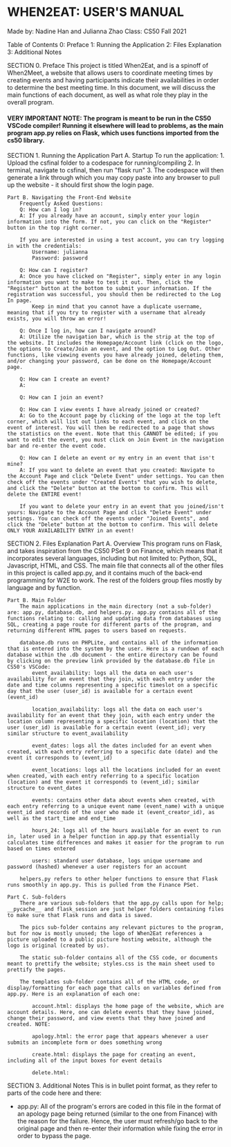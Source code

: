 # WHEN2EAT: USER'S MANUAL
Made by: Nadine Han and Julianna Zhao
Class: CS50 Fall 2021

Table of Contents
0: Preface
1: Running the Application
2: Files Explanation
3: Additional Notes

SECTION 0. Preface
This project is titled When2Eat, and is a spinoff of When2Meet, a website that allows users to coordinate meeting times by creating events and having participants indicate their availabilities in order to determine the best meeting time. In this document, we will discuss the main functions of each document, as well as what role they play in the overall program.
 
#### <b>VERY IMPORTANT NOTE:</b> The program is meant to be run in the CS50 VSCode compiler! Running it elsewhere will lead to problems, as the main program app.py relies on Flask, which uses functions imported from the cs50 library.

SECTION 1. Running the Application
    Part A. Startup
        To run the application: 
        1. Upload the csfinal folder to a codespace for running/compiling
        2. In terminal, navigate to csfinal, then run "flask run"
        3. The codespace will then generate a link through which you may copy paste into any browser to pull up the website - it should first show the login page.

    Part B. Navigating the Front-End Website
        Frequently Asked Questions:
        Q: How can I log in?
        A: If you already have an account, simply enter your login information into the form. If not, you can click on the "Register" button in the top right corner.

        If you are interested in using a test account, you can try logging in with the credentials:
            Username: julianna
            Password: password

        Q: How can I register? 
        A: Once you have clicked on "Register", simply enter in any login information you want to make to test it out. Then, click the "Register" button at the bottom to submit your information. If the registration was successful, you should then be redirected to the Log In page.
            Keep in mind that you cannot have a duplicate username, meaning that if you try to register with a username that already exists, you will throw an error!

        Q: Once I log in, how can I navigate around?
        A: Utilize the navigation bar, which is the strip at the top of the website. It includes the Homepage/Account link (click on the logo, the options to Create/Join an event, and the option to Log Out. Other functions, like viewing events you have already joined, deleting them, and/or changing your password, can be done on the Homepage/Account page.

        Q: How can I create an event?
        A: 

        Q: How can I join an event? 

        Q: How can I view events I have already joined or created?
        A: Go to the Account page by clicking of the logo at the top left corner, which will list out links to each event, and click on the event of interest. You will then be redirected to a page that shows the statistics on the event. Note that this CANNOT be edited; if you want to edit the event, you must click on Join Event in the navigation bar and re-enter the event code.
        
        Q: How can I delete an event or my entry in an event that isn't mine?
        A: If you want to delete an event that you created: Navigate to the Account Page and click "Delete Event" under settings. You can then check off the events under "Created Events" that you wish to delete, and click the "Delete" button at the bottom to confirm. This will delete the ENTIRE event!

        If you want to delete your entry in an event that you joined/isn't yours: Navigate to the Account Page and click "Delete Event" under settings. You can check off the events under "Joined Events", and click the "Delete" button at the bottom to confirm. This will delete ONLY YOUR AVAILABILITY ENTRY in an event!

SECTION 2. Files Explanation
    Part A. Overview
        This program runs on Flask, and takes inspiration from the CS50 PSet 9 on Finance, which means that it incorporates several languages, including but not limited to: Python, SQL, Javascript, HTML, and CSS. The main file that connects all of the other files in this project is called app.py, and it contains much of the back-end programming for W2E to work. The rest of the folders group files mostly by language and by function. 

    Part B. Main Folder
        The main applications in the main directory (not a sub-folder) are: app.py, database.db, and helpers.py. app.py contains all of the functions relating to: calling and updating data from databases using SQL, creating a page route for different parts of the program, and returning different HTML pages to users based on requests. 
        
        database.db runs on PHPLite, and contains all of the information that is entered into the system by the user. Here is a rundown of each database within the .db document - the entire directory can be found by clicking on the preview link provided by the database.db file in CS50's VSCode:
            event_availability: logs all the data on each user's availability for an event that they join, with each entry under the date and time columns representing a specific timeslot on a specific day that the user (user_id) is available for a certain event (event_id)

            location_availability: logs all the data on each user's availability for an event that they join, with each entry under the location column representing a specific location (location) that the user (user_id) is available for a certain event (event_id); very similar structure to event_availability

            event_dates: logs all the dates included for an event when created, with each entry referring to a specific date (date) and the event it corresponds to (event_id)

            event_locations: logs all the locations included for an event when created, with each entry referring to a specific location (location) and the event it corresponds to (event_id); similar structure to event_dates

            events: contains other data about events when created, with each entry referring to a unique event name (event_name) with a unique event_id and records of the user who made it (event_creator_id), as well as the start_time and end_time

            hours_24: logs all of the hours available for an event to run in, later used in a helper function in app.py that essentially calculates time differences and makes it easier for the program to run based on times entered

            users: standard user database, logs unique username and password (hashed) whenever a user registers for an account

        helpers.py refers to other helper functions to ensure that Flask runs smoothly in app.py. This is pulled from the Finance PSet.

    Part C. Sub-folders
        There are various sub-folders that the app.py calls upon for help; __pycache__ and flask_session are just helper folders containing files to make sure that Flask runs and data is saved.

        The pics sub-folder contains any relevant pictures to the program, but for now is mostly unused; the logo of When2Eat references a picture uploaded to a public picture hosting website, although the logo is original (created by us). 

        The static sub-folder contains all of the CSS code, or documents meant to prettify the website; styles.css is the main sheet used to prettify the pages.

        The templates sub-folder contains all of the HTML code, or display/formatting for each page that calls on variables defined from app.py. Here is an explanation of each one:

            account.html: displays the home page of the website, which are account details. Here, one can delete events that they have joined, change their password, and view events that they have joined and created. NOTE: 

            apology.html: the error page that appears whenever a user submits an incomplete form or does something wrong

            create.html: displays the page for creating an event, including all of the input boxes for event details

            delete.html: 

SECTION 3. Additional Notes
This is in bullet point format, as they refer to parts of the code here and there:
- app.py: All of the program's errors are coded in this file in the format of an apology page being returned (similar to the one from Finance) with the reason for the failure. Hence, the user must refresh/go back to the original page and then re-enter their information while fixing the error in order to bypass the page.



